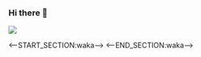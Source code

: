 ### Hi there 👋
![](https://visitor-badge.laobi.icu/badge?page_id=AdwitM.AdwitM)


<--START_SECTION:waka-->
<--END_SECTION:waka-->

<!--
**AdwitM/AdwitM** is a ✨ _special_ ✨ repository because its `README.md` (this file) appears on your GitHub profile.
Here are some ideas to get you started:

- 🔭 I’m currently working on ...
- 🌱 I’m currently learning ...
- 👯 I’m looking to collaborate on ...
- 🤔 I’m looking for help with ...
- 💬 Ask me about ...
- 📫 How to reach me: ...
- 😄 Pronouns: ...
- ⚡ Fun fact: ...
-->
